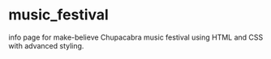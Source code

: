 # music_festival
info page for make-believe Chupacabra music festival using HTML and CSS with advanced styling.
